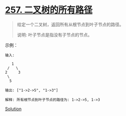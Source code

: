 # [257. 二叉树的所有路径](https://leetcode-cn.com/problems/binary-tree-paths/)

> 给定一个二叉树，返回所有从根节点到叶子节点的路径。
>
> 说明: 叶子节点是指没有子节点的节点。


示例：
  
    输入:

       1
     /   \
    2     3
     \
      5
      
    输出: ["1->2->5", "1->3"]

    解释: 所有根节点到叶子节点的路径为: 1->2->5, 1->3


[Solution](cpp/solution.h)
